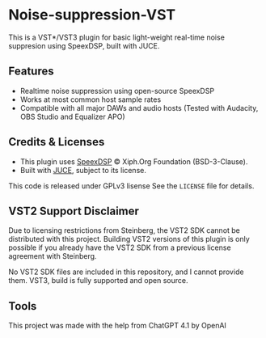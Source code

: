 # Noise-suppression-VST

This is a VST*/VST3 plugin for basic light-weight real-time noise suppresion using SpeexDSP, built with JUCE.

## Features
 - Realtime noise suppression using open-source SpeexDSP
 - Works at most common host sample rates
 - Compatible with all major DAWs and audio hosts (Tested with Audacity, OBS Studio and Equalizer APO)

## Credits & Licenses
- This plugin uses [SpeexDSP](https://github.com/xiph/speexdsp) © Xiph.Org Foundation (BSD-3-Clause).
- Built with [JUCE](https://juce.com), subject to its license.

This code is released under GPLv3 lisense
See the `LICENSE` file for details.

## VST2 Support Disclaimer

Due to licensing restrictions from Steinberg, the VST2 SDK cannot be distributed with this project.
Building VST2 versions of this plugin is only possible if you already have the VST2 SDK from a previous license agreement with Steinberg.

No VST2 SDK files are included in this repository, and I cannot provide them.
VST3, build is fully supported and open source.

## Tools
This project was made with the help from ChatGPT 4.1 by OpenAI
